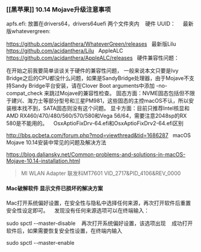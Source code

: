 ### [[黑苹果]] 10.14 Mojave升级注意事项

apfs.efi: 放置在drivers64，drivers64uefi 两个文件夹内
  
硬件 UUID：  
 
最新版whatevergreen: 

https://github.com/acidanthera/WhateverGreen/releases
 
最新版Lilu
 
https://github.com/acidanthera/Lilu
 
AppleALC
 
https://github.com/acidanthera/AppleALC/releases
 
硬件兼容性问题：

在开始之前我要简单谈谈关于硬件的兼容性问题，
一般来说本文只要是Ivy Bridge之后的CPU都没什么问题，如果是SandyBridge处理器，由于Mojave不支持Sandy Bridge平台安装，请在Clover Boot arguments中添加 -no-compat\_check 来跳过Mojave的兼容性检查。
固态方面：NVME固态包括但不限于建兴、海力士等部分型号和三星PM981，这些固态的主控macOS不认，所以安装根本找不到，SATA固态则没有这个问题。
显卡方面：目前只推荐Intel核显和AMD RX460/470/480/560/570/580和Vega 56/64，需要注意2048sp的RX 580是不能用的。
  
OsxAptioFixDrv-64.efi和OsxAptioFixDrv2-64.efi区别

http://bbs.pcbeta.com/forum.php?mod=viewthread&tid=1686287
 
macOS Mojave 10.14安装中常见的问题及解决方法

https://blog.daliansky.net/Common-problems-and-solutions-in-macOS-Mojave-10.14-installation.html
   
> MI WLAN Adapter
> 联发科MT7601
> VID_2717&PID_4106&REV_0000

#### Mac破解软件 显示文件已损坏的解决方案

Mac打开系统偏好设置，在安全性与隐私中选择任何来源，再次打开软件后重置安全性设定即可。
  
发现没有任何来源选项可以在终端输入：

sudo spctl --master-disable
  
再次打开系统偏好设置，该选项出现 
 
成功打开软件后，如果需要恢复安全性设置，在终端内输入

sudo spctl --master-enable
